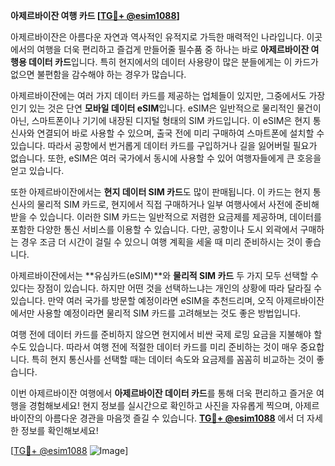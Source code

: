**아제르바이잔 여행 카드 [[TG💪+ @esim1088](https://t.me/s/esim1088)]**

아제르바이잔은 아름다운 자연과 역사적인 유적지로 가득한 매력적인 나라입니다. 이곳에서의 여행을 더욱 편리하고 즐겁게 만들어줄 필수품 중 하나는 바로 **아제르바이잔 여행용 데이터 카드**입니다. 특히 현지에서의 데이터 사용량이 많은 분들에게는 이 카드가 없으면 불편함을 감수해야 하는 경우가 많습니다.

아제르바이잔에는 여러 가지 데이터 카드를 제공하는 업체들이 있지만, 그중에서도 가장 인기 있는 것은 단연 **모바일 데이터 eSIM**입니다. eSIM은 일반적으로 물리적인 물건이 아닌, 스마트폰이나 기기에 내장된 디지털 형태의 SIM 카드입니다. 이 eSIM은 현지 통신사와 연결되어 바로 사용할 수 있으며, 출국 전에 미리 구매하여 스마트폰에 설치할 수 있습니다. 따라서 공항에서 번거롭게 데이터 카드를 구입하거나 길을 잃어버릴 필요가 없습니다. 또한, eSIM은 여러 국가에서 동시에 사용할 수 있어 여행자들에게 큰 호응을 얻고 있습니다.

또한 아제르바이잔에서는 **현지 데이터 SIM 카드**도 많이 판매됩니다. 이 카드는 현지 통신사의 물리적 SIM 카드로, 현지에서 직접 구매하거나 일부 여행사에서 사전에 준비해 받을 수 있습니다. 이러한 SIM 카드는 일반적으로 저렴한 요금제를 제공하며, 데이터를 포함한 다양한 통신 서비스를 이용할 수 있습니다. 다만, 공항이나 도시 외곽에서 구매하는 경우 조금 더 시간이 걸릴 수 있으니 여행 계획을 세울 때 미리 준비하시는 것이 좋습니다.

아제르바이잔에서는 **유심카드(eSIM)**와 **물리적 SIM 카드** 두 가지 모두 선택할 수 있다는 장점이 있습니다. 하지만 어떤 것을 선택하느냐는 개인의 상황에 따라 달라질 수 있습니다. 만약 여러 국가를 방문할 예정이라면 eSIM을 추천드리며, 오직 아제르바이잔에서만 사용할 예정이라면 물리적 SIM 카드를 고려해보는 것도 좋은 방법입니다.

여행 전에 데이터 카드를 준비하지 않으면 현지에서 비싼 국제 로밍 요금을 지불해야 할 수도 있습니다. 따라서 여행 전에 적절한 데이터 카드를 미리 준비하는 것이 매우 중요합니다. 특히 현지 통신사를 선택할 때는 데이터 속도와 요금제를 꼼꼼히 비교하는 것이 좋습니다.

이번 아제르바이잔 여행에서 **아제르바이잔 데이터 카드**를 통해 더욱 편리하고 즐거운 여행을 경험해보세요! 현지 정보를 실시간으로 확인하고 사진을 자유롭게 찍으며, 아제르바이잔의 아름다운 경관을 마음껏 즐길 수 있습니다. **[TG💪+ @esim1088](https://t.me/s/esim1088)** 에서 더 자세한 정보를 확인해보세요!

[[TG💪+ @esim1088](https://t.me/s/esim1088) ![Image](https://i.postimg.cc/Y0z9fWf4/image.png)]